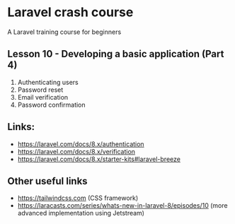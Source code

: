 # Laravel crash course
A Laravel training course for beginners


## Lesson 10 - Developing a basic application (Part 4)
     
1. Authenticating users
2. Password reset
3. Email verification
4. Password confirmation


## Links:
- https://laravel.com/docs/8.x/authentication
- https://laravel.com/docs/8.x/verification
- https://laravel.com/docs/8.x/starter-kits#laravel-breeze

## Other useful links 
- https://tailwindcss.com (CSS framework)
- https://laracasts.com/series/whats-new-in-laravel-8/episodes/10 (more advanced implementation using Jetstream)

